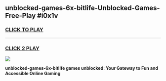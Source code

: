 
## unblocked-games-6x-bitlife-Unblocked-Games-Free-Play #i0x1v
<h3>
<a href="https://us.freeplayer.one?title=unblocked-games-6x-bitlife&ref=9M">CLICK TO PLAY</a></h3>
<hr>

<h3>
<a href="https://us.freeplayer.one?title=unblocked-games-6x-bitlife&ref=9M">CLICK 2 PLAY</a>
  
</h3>

<a href="https://us.freeplayer.one?title=unblocked-games-6x-bitlife&ref=9M"><img src="https://clearcache.store/games.png"></a>


**unblocked-games-6x-bitlife games unblocked: Your Gateway to Fun and Accessible Online Gaming**
